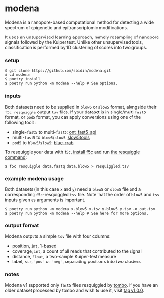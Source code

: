 # modena

Modena is a nanopore-based computational method for detecting a wide spectrum
of epigenetic and epitranscriptomic modifications.

It uses an unsupervised learning approach, namely resampling of nanopore
signals followed by the Kuiper test. Unlike other unsupervised tools,
classification is performed by 1D clustering of scores into two groups.

### setup
```shell
$ git clone https://github.com/sbidin/modena.git
$ cd modena
$ poetry install
$ poetry run python -m modena --help # See options.
```

### inputs
Both datasets need to be supplied in `blow5` or `slow5` format, alongside their
`f5c resquiggle` output `tsv` files. If your dataset is in single/multi `fast5`
format, or `pod5` format, you can apply conversions using one of the following
tools:

* single-`fast5` to multi-`fast5`: [ont_fast5_api](https://github.com/nanoporetech/ont_fast5_api?tab=readme-ov-file#single_to_multi_fast5)
* multi-`fast5` to `blow5`/`slow5`: [slow5tools](https://github.com/hasindu2008/slow5tools?tab=readme-ov-file#usage)
* `pod5` to `blow5`/`slow5`: [blue-crab](https://github.com/Psy-Fer/blue-crab?tab=readme-ov-file#usage)

To resquiggle your data with `f5c`, [install f5c](https://hasindu2008.github.io/f5c/docs/quick-start) and run [the resquiggle command](https://hasindu2008.github.io/f5c/docs/commands#resquiggle):
```shell
$ f5c resquiggle data.fastq data.blow5 > resquiggled.tsv
```

### example modena usage
Both datasets (in this case `x` and `y`) need a `blow5` or `slow5` file and a
corresponding `f5c`-resquiggled `tsv` file. Note that the order of `blow5` and
`tsv` inputs given as arguments is important.
```shell
$ poetry run python -m modena x.blow5 x.tsv y.blow5 y.tsv -o out.tsv
$ poetry run python -m modena --help # See here for more options.
```

### output format
Modena outputs a simple `tsv` file with four columns:
* position, `int`, 1-based
* coverage, `int`, a count of all reads that contributed to the signal
* distance, `float`, a two-sample Kuiper-test measure
* label, `str`, `"pos"` or `"neg"`, separating positions into two clusters

### notes
Modena v1 supported only `fast5` files resquiggled by
[tombo](https://nanoporetech.github.io/tombo/index.html). If you have an older
dataset processed by tombo and wish to use it, visit [tag v1.0.0](https://github.com/sbidin/modena/tree/v1.0.0).
